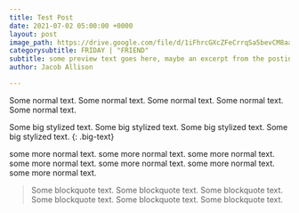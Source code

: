 ```yaml
---
title: Test Post
date: 2021-07-02 05:00:00 +0000
layout: post
image_path: https://drive.google.com/file/d/1iFhrcGXcZFeCrrqSa5bevCM8aacISLbFYw/view?usp=sharing
categorysubtitle: FRIDAY | "FRIEND"
subtitle: some preview text goes here, maybe an excerpt from the posting itself.
author: Jacob Allison

---
```

Some normal text. Some normal text. Some normal text. Some normal text. Some normal text. <br>

Some big stylized text. Some big stylized text. Some big stylized text. Some big stylized text. {: .big-text} <br>

some more normal text. some more normal text. some more normal text. some more normal text. some more normal text. some more normal text. some more normal text. <br>

> Some blockquote text. Some blockquote text. Some blockquote text. Some blockquote text. Some blockquote text. Some blockquote text.